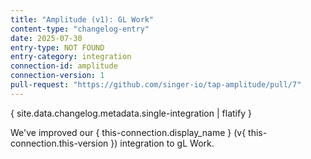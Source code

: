 ```yaml
---
title: "Amplitude (v1): GL Work"
content-type: "changelog-entry"
date: 2025-07-30
entry-type: NOT FOUND
entry-category: integration
connection-id: amplitude
connection-version: 1
pull-request: "https://github.com/singer-io/tap-amplitude/pull/7"
---
```

{ site.data.changelog.metadata.single-integration | flatify }

We've improved our { this-connection.display_name } (v{ this-connection.this-version }) integration to gL Work.